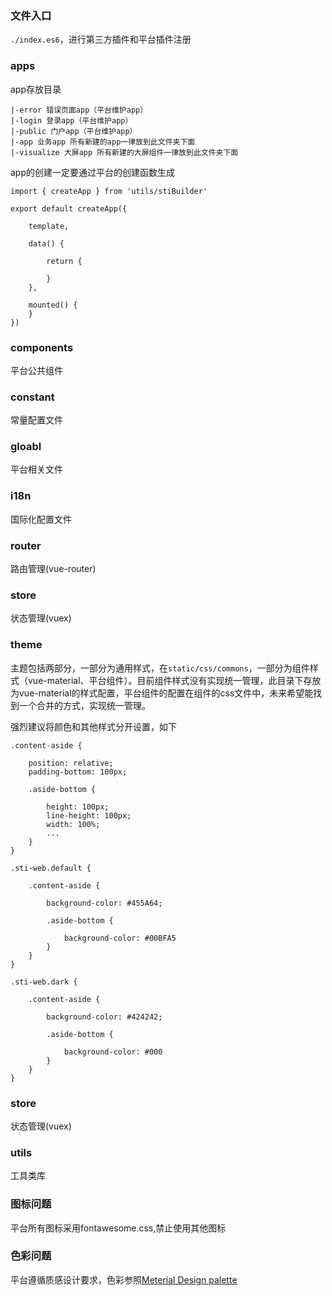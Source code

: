 ### 文件入口

`./index.es6`，进行第三方插件和平台插件注册

### apps

app存放目录

```
|-error 错误页面app（平台维护app）
|-login 登录app（平台维护app）
|-public 门户app（平台维护app）
|-app 业务app 所有新建的app一律放到此文件夹下面
|-visualize 大屏app 所有新建的大屏组件一律放到此文件夹下面
```

app的创建一定要通过平台的创建函数生成


	import { createApp } from 'utils/stiBuilder'
	
	export default createApp({
	
		template,
	
		data() {
	
			return {
			
			}
	    },
	
		mounted() {
		}
	})


### components

平台公共组件

### constant

常量配置文件

### gloabl

平台相关文件

### i18n

国际化配置文件

### router

路由管理(vue-router)

### store

状态管理(vuex)

### theme

主题包括两部分，一部分为通用样式，在`static/css/commons`，一部分为组件样式（vue-material、平台组件）。目前组件样式没有实现统一管理，此目录下存放为vue-material的样式配置，平台组件的配置在组件的css文件中，未来希望能找到一个合并的方式，实现统一管理。

强烈建议将颜色和其他样式分开设置，如下


	.content-aside {
	
		position: relative;
		padding-bottom: 100px;
	
		.aside-bottom {
	
			height: 100px;
			line-height: 100px;
			width: 100%;
			...
		}
	}
	
	.sti-web.default {
	
		.content-aside {
	
			background-color: #455A64;
	
			.aside-bottom {
	
				background-color: #00BFA5
			}
		}
	}
	
	.sti-web.dark {
	
		.content-aside {
	
			background-color: #424242;
	
			.aside-bottom {
	
				background-color: #000
			}
		}
	}


### store

状态管理(vuex)

### utils

工具类库

### 图标问题

平台所有图标采用fontawesome.css,禁止使用其他图标

### 色彩问题

平台遵循质感设计要求，色彩参照[Meterial Design palette](https://material.io/guidelines/style/color.html#)